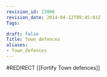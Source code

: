 ```yaml
---
revision_id: 23996
revision_date: 2014-04-12T09:45:03Z
Tags:

draft: false
Title: Town defences
aliases:
- Town_defences
---
```

#REDIRECT [[Fortify Town defences]]
